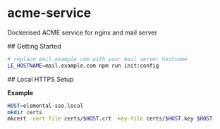 # acme-service
Dockerised ACME service for nginx and mail server

## Getting Started

```sh
# replace mail.example.com with your mail server hostname
LE_HOSTNAME=mail.example.com npm run init:config
```

## Local HTTPS Setup

**Example**

```sh
HOST=elemental-sso.local
mkdir certs
mkcert -cert-file certs/$HOST.crt -key-file certs/$HOST.key $HOST
```

